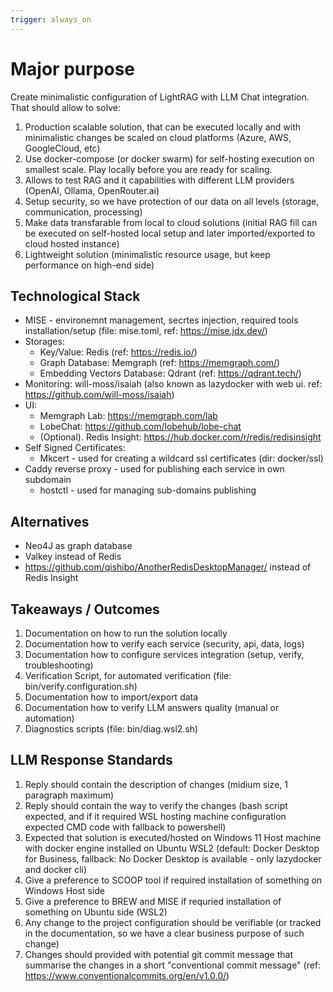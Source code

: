 ```yaml
---
trigger: always_on
---
```


# Major purpose

Create minimalistic configuration of LightRAG with LLM Chat integration. That should allow to solve:

1. Production scalable solution, that can be executed locally and with minimalistic changes be scaled on cloud platforms (Azure, AWS, GoogleCloud, etc)
2. Use docker-compose (or docker swarm) for self-hosting execution on smallest scale. Play locally before you are ready for scaling.
3. Allows to test RAG and it capabilities with different LLM providers (OpenAI, Ollama, OpenRouter.ai)
4. Setup security, so we have protection of our data on all levels (storage, communication, processing)
5. Make data transfarable from local to cloud solutions (initial RAG fill can be executed on self-hosted local setup and later imported/exported to cloud hosted instance)
6. Lightweight solution (minimalistic resource usage, but keep performance on high-end side)

## Technological Stack

- MISE - environemnt management, secrtes injection, required tools installation/setup (file: mise.toml, ref: https://mise.jdx.dev/)
- Storages:
  - Key/Value: Redis (ref: https://redis.io/)
  - Graph Database: Memgraph (ref: https://memgraph.com/)
  - Embedding Vectors Database: Qdrant (ref: https://qdrant.tech/)
- Monitoring: will-moss/isaiah (also known as lazydocker with web ui. ref: https://github.com/will-moss/isaiah)
- UI:
  - Memgraph Lab: https://memgraph.com/lab
  - LobeChat: https://github.com/lobehub/lobe-chat
  - (Optional). Redis Insight: https://hub.docker.com/r/redis/redisinsight
- Self Signed Certificates:
  - Mkcert - used for creating a wildcard ssl certificates (dir: docker/ssl)
- Caddy reverse proxy - used for publishing each service in own subdomain
  - hostctl - used for managing sub-domains publishing

## Alternatives

- Neo4J as graph database
- Valkey instead of Redis
- https://github.com/qishibo/AnotherRedisDesktopManager/ instead of Redis Insight

## Takeaways / Outcomes

1. Documentation on how to run the solution locally
2. Documentation how to verify each service (security, api, data, logs)
3. Documentation how to configure services integration (setup, verify, troubleshooting)
4. Verification Script, for automated verification (file: bin/verify.configuration.sh)
5. Documentation how to import/export data
6. Documentation how to verify LLM answers quality (manual or automation)
7. Diagnostics scripts (file: bin/diag.wsl2.sh)

## LLM Response Standards

1. Reply should contain the description of changes (midium size, 1 paragraph maximum)
2. Reply should contain the way to verify the changes (bash script expected, and if it required WSL hosting machine configuration expected CMD code with fallback to powershell)
3. Expected that solution is executed/hosted on Windows 11 Host machine with docker engine installed on Ubuntu WSL2 (default: Docker Desktop for Business, fallback: No Docker Desktop is available - only lazydocker and docker cli)
4. Give a preference to SCOOP tool if required installation of something on Windows Host side
5. Give a preference to BREW and MISE if requried installation of something on Ubuntu side (WSL2)
6. Any change to the project configuration should be verifiable (or tracked in the documentation, so we have a clear business purpose of such change)
7. Changes should provided with potential git commit message that summarise the changes in a short "conventional commit message" (ref: https://www.conventionalcommits.org/en/v1.0.0/)